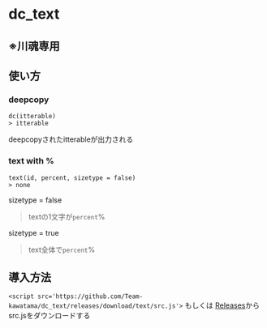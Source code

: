 # dc_text
## ※川魂専用

## 使い方
### deepcopy
```
dc(itterable)
> itterable
```
deepcopyされたitterableが出力される

### text with %
```
text(id, percent, sizetype = false)
> none
```
sizetype = false
> textの1文字が`percent`%

sizetype = true
> text全体で`percent`%

## 導入方法
`<script src='https://github.com/Team-kawatama/dc_text/releases/download/text/src.js'>`
もしくは
[Releases](https://github.com/Team-kawatama/dc_text/releases/tag/text)からsrc.jsをダウンロードする
